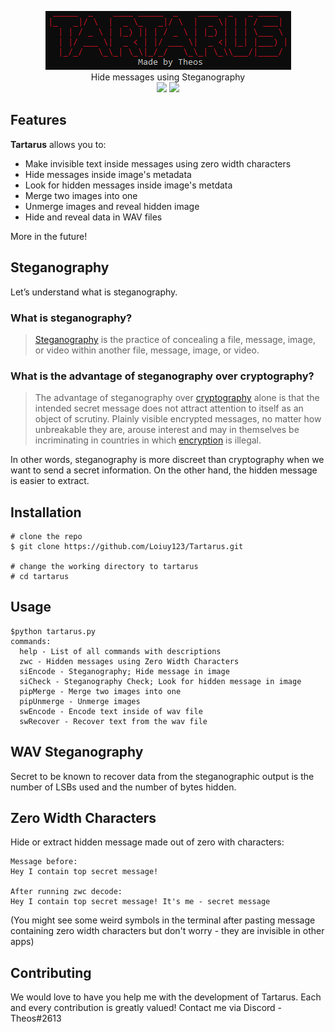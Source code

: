 <p align=center>
  <img src="./images/logo.png"/>
  <br>
  <span>Hide messages using Steganography</span>
  <br>
  <a target="_blank" href="https://www.python.org/downloads/" title="Python version"><img src="https://img.shields.io/badge/python-%3E=_3.6-green.svg"></a>
  <a target="_blank" href="LICENSE" title="License: GPL-3.0"><img src="https://img.shields.io/badge/License-GMT3.0-blue.svg"></a>
 </p>
 
## Features
**Tartarus** allows you to:
- Make invisible text inside messages using zero width characters
- Hide messages inside image's metadata
- Look for hidden messages inside image's metdata
- Merge two images into one
- Unmerge images and reveal hidden image
- Hide and reveal data in WAV files

More in the future!
 
## Steganography

Let’s understand what is steganography.

### What is steganography?

> [Steganography](https://en.wikipedia.org/wiki/Steganography) is the practice of concealing a file, message, image, or video within another file, message, image, or video.

### What is the advantage of steganography over cryptography?
> The advantage of steganography over [cryptography](https://en.wikipedia.org/wiki/Cryptography) alone is that the intended secret message does not attract attention to itself as an object of scrutiny. Plainly visible encrypted messages, no matter how unbreakable they are, arouse interest and may in themselves be incriminating in countries in which [encryption](https://en.wikipedia.org/wiki/Encryption) is illegal.

In other words, steganography is more discreet than cryptography when we want to send a secret information. On the other hand, the hidden message is easier to extract.

## Installation

```console
# clone the repo
$ git clone https://github.com/Loiuy123/Tartarus.git

# change the working directory to tartarus
# cd tartarus
```

## Usage

```console
$python tartarus.py
commands:
  help - List of all commands with descriptions
  zwc - Hidden messages using Zero Width Characters
  siEncode - Steganography; Hide message in image
  siCheck - Steganography Check; Look for hidden message in image
  pipMerge - Merge two images into one
  pipUnmerge - Unmerge images
  swEncode - Encode text inside of wav file
  swRecover - Recover text from the wav file
```

## WAV Steganography

Secret to be known to recover data from the steganographic output is the number of LSBs used and the number of bytes hidden.

## Zero Width Characters

Hide or extract hidden message made out of zero with characters:
```
Message before: 
Hey I contain top secret message!

After running zwc decode:
Hey I contain top secret message! It's me - secret message
```
(You might see some weird symbols in the terminal after pasting message containing zero width characters but don't worry - they are invisible in other apps)

## Contributing
We would love to have you help me with the development of Tartarus. Each and every contribution is greatly valued! Contact me via Discord - Theos#2613
